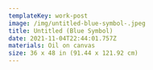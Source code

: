 ```yaml
---
templateKey: work-post
image: /img/untitled-blue-symbol-.jpeg
title: Untitled (Blue Symbol)
date: 2021-11-04T22:44:01.757Z
materials: Oil on canvas
size: 36 x 48 in (91.44 x 121.92 cm)
---
```

